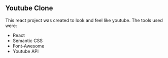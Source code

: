 ## Youtube Clone



This react project was created to look and feel like youtube. The tools used were:
* React
* Semantic CSS
* Font-Awesome
* Youtube API
